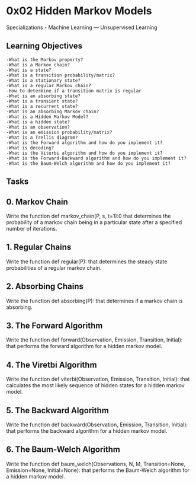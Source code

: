 # 0x02 Hidden Markov Models
Specializations - Machine Learning ― Unsupervised Learning

## Learning Objectives
```
-What is the Markov property?
-What is a Markov chain?
-What is a state?
-What is a transition probability/matrix?
-What is a stationary state?
-What is a regular Markov chain?
-How to determine if a transition matrix is regular
-What is an absorbing state?
-What is a transient state?
-What is a recurrent state?
-What is an absorbing Markov chain?
-What is a Hidden Markov Model?
-What is a hidden state?
-What is an observation?
-What is an emission probability/matrix?
-What is a Trellis diagram?
-What is the Forward algorithm and how do you implement it?
-What is decoding?
-What is the Viterbi algorithm and how do you implement it?
-What is the Forward-Backward algorithm and how do you implement it?
-What is the Baum-Welch algorithm and how do you implement it?
```

## Tasks

**0. Markov Chain**
---
Write the function def markov_chain(P, s, t=1):0
that determines the probability of a markov chain
being in a particular state after a specified
number of iterations.

**1. Regular Chains**
---
Write the function def regular(P): that determines 
the steady state probabilities of a regular markov chain.

**2. Absorbing Chains**
---
Write the function def absorbing(P): that determines if 
a markov chain is absorbing.

**3. The Forward Algorithm**
---
Write the function def forward(Observation, Emission,
Transition, Initial): that performs the forward algorithm
for a hidden markov model.

**4. The Viretbi Algorithm**
---
Write the function def viterbi(Observation, Emission,
Transition, Initial): that calculates the most likely
sequence of hidden states for a hidden markov model.

**5. The Backward Algorithm**
---
Write the function def backward(Observation, Emission,
Transition, Initial): that performs the backward algorithm
for a hidden markov model.

**6. The Baum-Welch Algorithm**
---
Write the function def baum_welch(Observations, N, M, 
Transition=None, Emission=None, Initial=None): that performs
the Baum-Welch algorithm for a hidden markov model.



